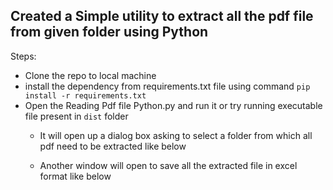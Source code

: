 ## Created a Simple utility to extract all the pdf file from given folder using Python

Steps:
- Clone the repo to local machine
- install the dependency from requirements.txt file using command `pip install -r requirements.txt`
- Open the Reading Pdf file Python.py and run it or try running executable file present in `dist` folder
  - It will open up a dialog box asking to select a folder from which all pdf need to be extracted like below

  - Another window will open to save all the extracted file in excel format like below

    
